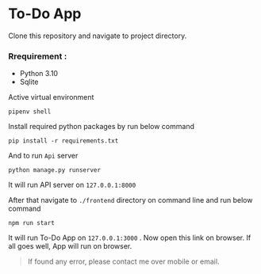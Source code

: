 # To-Do App

Clone this repository and navigate to project directory.

### Rrequirement :

+ Python 3.10
+ Sqlite

Active virtual environment
```
pipenv shell
```

Install required python packages by run below command

```
pip install -r requirements.txt
```
And to run `Api` server

```
python manage.py runserver
```
It will run API server on `127.0.0.1:8000`

After that navigate to `./frontend` directory on command line and run below command
```
npm run start
```

It will run To-Do App on `127.0.0.1:3000` . Now open this link on browser. If all goes well, App will run on browser.

> If found any error, please contact me over mobile or email.